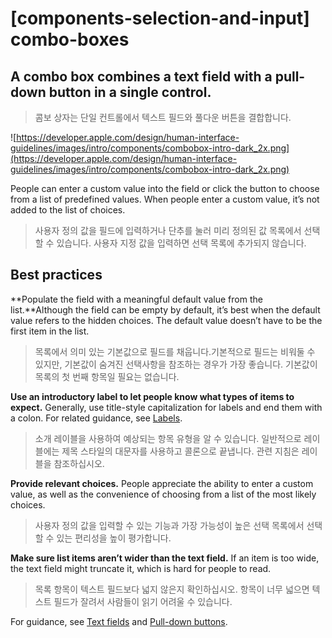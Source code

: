 # **[components-selection-and-input] combo-boxes**

## A combo box combines a text field with a pull-down button in a single control.
> 콤보 상자는 단일 컨트롤에서 텍스트 필드와 풀다운 버튼을 결합합니다.
>




![https://developer.apple.com/design/human-interface-guidelines/images/intro/components/combobox-intro-dark_2x.png](https://developer.apple.com/design/human-interface-guidelines/images/intro/components/combobox-intro-dark_2x.png)

People can enter a custom value into the field or click the button to choose from a list of predefined values. When people enter a custom value, it’s not added to the list of choices.
> 사용자 정의 값을 필드에 입력하거나 단추를 눌러 미리 정의된 값 목록에서 선택할 수 있습니다. 사용자 지정 값을 입력하면 선택 목록에 추가되지 않습니다.
>




## **Best practices**

**Populate the field with a meaningful default value from the list.**Although the field can be empty by default, it’s best when the default value refers to the hidden choices. The default value doesn’t have to be the first item in the list.
> 목록에서 의미 있는 기본값으로 필드를 채웁니다.기본적으로 필드는 비워둘 수 있지만, 기본값이 숨겨진 선택사항을 참조하는 경우가 가장 좋습니다. 기본값이 목록의 첫 번째 항목일 필요는 없습니다.
>




**Use an introductory label to let people know what types of items to expect.** Generally, use title-style capitalization for labels and end them with a colon. For related guidance, see [Labels](../components/layout-and-organization/labels).
> 소개 레이블을 사용하여 예상되는 항목 유형을 알 수 있습니다. 일반적으로 레이블에는 제목 스타일의 대문자를 사용하고 콜론으로 끝냅니다. 관련 지침은 레이블을 참조하십시오.
>




**Provide relevant choices.** People appreciate the ability to enter a custom value, as well as the convenience of choosing from a list of the most likely choices.
> 사용자 정의 값을 입력할 수 있는 기능과 가장 가능성이 높은 선택 목록에서 선택할 수 있는 편리성을 높이 평가합니다.
>




**Make sure list items aren’t wider than the text field.** If an item is too wide, the text field might truncate it, which is hard for people to read.
> 목록 항목이 텍스트 필드보다 넓지 않은지 확인하십시오. 항목이 너무 넓으면 텍스트 필드가 잘려서 사람들이 읽기 어려울 수 있습니다.
>




For guidance, see [Text fields](../components/selection-and-input/text-fields) and [Pull-down buttons](../components/menus-and-actions/pull-down-buttons).
